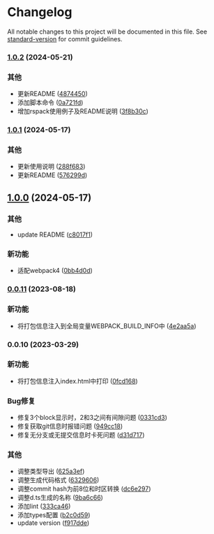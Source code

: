 # Changelog

All notable changes to this project will be documented in this file. See [standard-version](https://github.com/conventional-changelog/standard-version) for commit guidelines.

### [1.0.2](https://github.com/renzp94/build-info-webpack-plugin/compare/v1.0.1...v1.0.2) (2024-05-21)


### 其他

* 更新README ([4874450](https://github.com/renzp94/build-info-webpack-plugin/commit/48744508402e9c955b1403b6cd7b304f1c94e28e))
* 添加脚本命令 ([0a721fd](https://github.com/renzp94/build-info-webpack-plugin/commit/0a721fd81432c52d23f4ed380316baa32eb20281))
* 增加rspack使用例子及README说明 ([3f8b30c](https://github.com/renzp94/build-info-webpack-plugin/commit/3f8b30c2c6d92edf22ecf7aefe7dd59d76813915))

### [1.0.1](https://github.com/renzp94/build-info-webpack-plugin/compare/v1.0.0...v1.0.1) (2024-05-17)


### 其他

* 更新使用说明 ([288f683](https://github.com/renzp94/build-info-webpack-plugin/commit/288f6837d206893a3129a2189287c289844847e8))
* 更新README ([576299d](https://github.com/renzp94/build-info-webpack-plugin/commit/576299d22139f5f32740f5919da6f5c751976e22))

## [1.0.0](https://github.com/renzp94/build-info-webpack-plugin/compare/v0.0.11...v1.0.0) (2024-05-17)


### 其他

* update README ([c8017f1](https://github.com/renzp94/build-info-webpack-plugin/commit/c8017f13b8df3be4f3aec1848748e16553d93eb8))


### 新功能

* 适配webpack4 ([0bb4d0d](https://github.com/renzp94/build-info-webpack-plugin/commit/0bb4d0da697dc77f31411d8e61a0384c96ec784d))

### [0.0.11](https://github.com/renzp94/build-info-webpack-plugin/compare/v0.0.10...v0.0.11) (2023-08-18)


### 新功能

* 将打包信息注入到全局变量WEBPACK_BUILD_INFO中 ([4e2aa5a](https://github.com/renzp94/build-info-webpack-plugin/commit/4e2aa5a4b3743b99cd6086f51e07e0146405bdb0))

### 0.0.10 (2023-03-29)


### 新功能

* 将打包信息注入index.html中打印 ([0fcd168](https://github.com/renzp94/build-info-webpack-plugin/commit/0fcd1682974cfce60e78b0eec9571acf200a5ef1))


### Bug修复

* 修复3个block显示时，2和3之间有间隙问题 ([0331cd3](https://github.com/renzp94/build-info-webpack-plugin/commit/0331cd332f1690fbe20203a2662c6c365e2a4264))
* 修复获取git信息时报错问题 ([949cc18](https://github.com/renzp94/build-info-webpack-plugin/commit/949cc18706a1db7de386d1d33d4d0571f2662795))
* 修复无分支或无提交信息时卡死问题 ([d31d717](https://github.com/renzp94/build-info-webpack-plugin/commit/d31d717d50dcffbd5994177d95278961085074da))


### 其他

* 调整类型导出 ([625a3ef](https://github.com/renzp94/build-info-webpack-plugin/commit/625a3ef486f160f3b660ea0f5611a8eef05ef880))
* 调整生成代码格式 ([6329606](https://github.com/renzp94/build-info-webpack-plugin/commit/63296063a64cd2e05af04e0e05411b3d3fdcf8d0))
* 调整commit hash为前8位和时区转换 ([dc6e297](https://github.com/renzp94/build-info-webpack-plugin/commit/dc6e297fcf5743c17b0eb774409139a51b0c8867))
* 调整d.ts生成的名称 ([9ba6c66](https://github.com/renzp94/build-info-webpack-plugin/commit/9ba6c66a05a6079b97934fa22dd48edb372caf0f))
* 添加lint ([333ca46](https://github.com/renzp94/build-info-webpack-plugin/commit/333ca461a0e997ef8e3eea63ef74ab51c1980f90))
* 添加types配置 ([b2c0d59](https://github.com/renzp94/build-info-webpack-plugin/commit/b2c0d59ff170a5f14537e886084739f605417047))
* update version ([f917dde](https://github.com/renzp94/build-info-webpack-plugin/commit/f917ddeee2d609e0f3c6b5e3946c509745618819))

